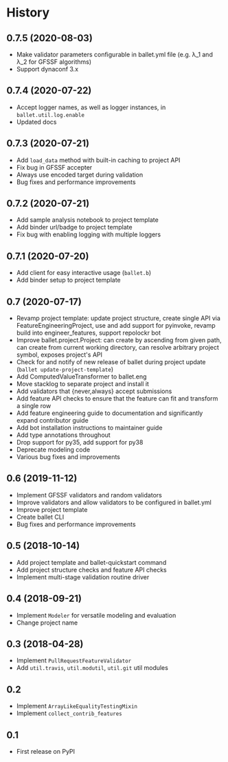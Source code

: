 # History

## 0.7.5 (2020-08-03)

* Make validator parameters configurable in ballet.yml file (e.g. λ_1 and λ_2 for GFSSF algorithms)
* Support dynaconf 3.x

## 0.7.4 (2020-07-22)

* Accept logger names, as well as logger instances, in `ballet.util.log.enable`
* Updated docs

## 0.7.3 (2020-07-21)

* Add `load_data` method with built-in caching to project API
* Fix bug in GFSSF accepter
* Always use encoded target during validation
* Bug fixes and performance improvements

## 0.7.2 (2020-07-21)

* Add sample analysis notebook to project template
* Add binder url/badge to project template
* Fix bug with enabling logging with multiple loggers

## 0.7.1 (2020-07-20)

* Add client for easy interactive usage (`ballet.b`)
* Add binder setup to project template

## 0.7 (2020-07-17)

* Revamp project template: update project structure, create single API via FeatureEngineeringProject, use and add support for pyinvoke, revamp build into engineer_features, support repolockr bot
* Improve ballet.project.Project: can create by ascending from given path, can create from current working directory, can resolve arbitrary project symbol, exposes project's API
* Check for and notify of new release of ballet during project update (`ballet update-project-template`)
* Add ComputedValueTransformer to ballet.eng
* Move stacklog to separate project and install it
* Add validators that {never,always} accept submissions
* Add feature API checks to ensure that the feature can fit and transform a single row
* Add feature engineering guide to documentation and significantly expand contributor guide
* Add bot installation instructions to maintainer guide
* Add type annotations throughout
* Drop support for py35, add support for py38
* Deprecate modeling code
* Various bug fixes and improvements

## 0.6 (2019-11-12)

* Implement GFSSF validators and random validators
* Improve validators and allow validators to be configured in ballet.yml
* Improve project template
* Create ballet CLI
* Bug fixes and performance improvements

## 0.5 (2018-10-14)

* Add project template and ballet-quickstart command
* Add project structure checks and feature API checks
* Implement multi-stage validation routine driver

## 0.4 (2018-09-21)

* Implement `Modeler` for versatile modeling and evaluation
* Change project name

## 0.3 (2018-04-28)

* Implement `PullRequestFeatureValidator`
* Add `util.travis`, `util.modutil`, `util.git` util modules

## 0.2

* Implement `ArrayLikeEqualityTestingMixin`
* Implement `collect_contrib_features`

## 0.1

* First release on PyPI
